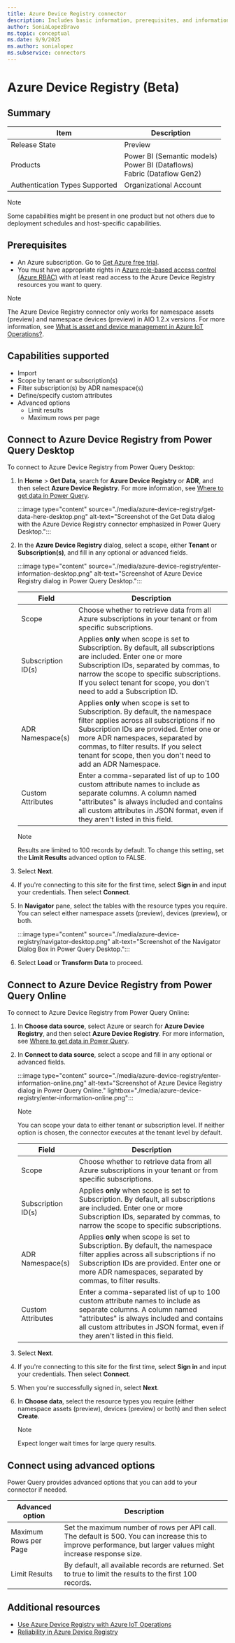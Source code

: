 ```yaml
---
title: Azure Device Registry connector
description: Includes basic information, prerequisites, and information on how to connect to Azure Device Registry from Power Query Desktop and Power Query Online.
author: SoniaLopezBravo
ms.topic: conceptual
ms.date: 9/9/2025
ms.author: sonialopez
ms.subservice: connectors
---
```


# Azure Device Registry (Beta)

## Summary

| Item | Description |
| ---- | ----------- |
| Release State | Preview|
| Products | Power BI (Semantic models)<br/>Power BI (Dataflows)<br/>Fabric (Dataflow Gen2) |
| Authentication Types Supported | Organizational Account |

> [!NOTE]
> Some capabilities might be present in one product but not others due to deployment schedules and host-specific capabilities.

## Prerequisites

* An Azure subscription. Go to [Get Azure free trial](https://azure.microsoft.com/pricing/free-trial/).
* You must have appropriate rights in [Azure role-based access control (Azure RBAC)](/azure/role-based-access-control/overview) with at least read access to the Azure Device Registry resources you want to query.

> [!NOTE]
> The Azure Device Registry connector only works for namespace assets (preview) and namespace devices (preview) in AIO 1.2.x versions. For more information, see [What is asset and device management in Azure IoT Operations?](/azure/iot-operations/discover-manage-assets/overview-manage-assets).

## Capabilities supported

* Import
* Scope by tenant or subscription(s)
* Filter subscription(s) by ADR namespace(s)
* Define/specify custom attributes
* Advanced options 
    * Limit results 
    * Maximum rows per page

## Connect to Azure Device Registry from Power Query Desktop

To connect to Azure Device Registry from Power Query Desktop: 

1. In **Home** > **Get Data**, search for **Azure Device Registry** or **ADR**, and then select **Azure Device Registry**. For more information, see [Where to get data in Power Query](../where-to-get-data.md).

   :::image type="content" source="./media/azure-device-registry/get-data-here-desktop.png" alt-text="Screenshot of the Get Data dialog with the Azure Device Registry connector emphasized in Power Query Desktop.":::

1. In the **Azure Device Registry** dialog, select a scope, either **Tenant** or **Subscription(s)**, and fill in any optional or advanced fields.

   :::image type="content" source="./media/azure-device-registry/enter-information-desktop.png" alt-text="Screenshot of Azure Device Registry dialog in Power Query Desktop.":::

    | Field | Description |
    | --- | --- |
    | Scope | Choose whether to retrieve data from all Azure subscriptions in your tenant or from specific subscriptions. |
    | Subscription ID(s) | Applies **only** when scope is set to Subscription. By default, all subscriptions are included. Enter one or more Subscription IDs, separated by commas, to narrow the scope to specific subscriptions. If you select tenant for scope, you don't need to add a Subscription ID.|
    | ADR Namespace(s) | Applies **only** when scope is set to Subscription. By default, the namespace filter applies across all subscriptions if no Subscription IDs are provided. Enter one or more ADR namespaces, separated by commas, to filter results. If you select tenant for scope, then you don't need to add an ADR Namespace.|
    | Custom Attributes | Enter a comma-separated list of up to 100 custom attribute names to include as separate columns. A column named "attributes" is always included and contains all custom attributes in JSON format, even if they aren't listed in this field. |

    > [!NOTE]
    > Results are limited to 100 records by default. To change this setting, set the **Limit Results** advanced option to FALSE.

1. Select **Next**.
1. If you're connecting to this site for the first time, select **Sign in** and input your credentials. Then select **Connect**.
1. In **Navigator** pane, select the tables with the resource types you require. You can select either namespace assets (preview), devices (preview), or both.

   :::image type="content" source="./media/azure-device-registry/navigator-desktop.png" alt-text="Screenshot of the Navigator Dialog Box in Power Query Desktop.":::

1. Select **Load** or **Transform Data** to proceed.

## Connect to Azure Device Registry from Power Query Online

To connect to Azure Device Registry from Power Query Online:

1. In **Choose data source**, select Azure or search for **Azure Device Registry**, and then select **Azure Device Registry**. For more information, see [Where to get data in Power Query](../where-to-get-data.md).
1. In **Connect to data source**, select a scope and fill in any optional or advanced fields.

   :::image type="content" source="./media/azure-device-registry/enter-information-online.png" alt-text="Screenshot of Azure Device Registry dialog in Power Query Online." lightbox="./media/azure-device-registry/enter-information-online.png":::

    > [!NOTE]
    > You can scope your data to either tenant or subscription level. If neither option is chosen, the connector executes at the tenant level by default.

    | Field | Description |
    | --- | --- |
    | Scope | Choose whether to retrieve data from all Azure subscriptions in your tenant or from specific subscriptions. |
    | Subscription ID(s) | Applies **only** when scope is set to Subscription. By default, all subscriptions are included. Enter one or more Subscription IDs, separated by commas, to narrow the scope to specific subscriptions.|
    | ADR Namespace(s) | Applies **only** when scope is set to Subscription. By default, the namespace filter applies across all subscriptions if no Subscription IDs are provided. Enter one or more ADR namespaces, separated by commas, to filter results.|
    | Custom Attributes | Enter a comma-separated list of up to 100 custom attribute names to include as separate columns. A column named "attributes" is always included and contains all custom attributes in JSON format, even if they aren't listed in this field. |

1. Select **Next**.
1. If you're connecting to this site for the first time, select **Sign in** and input your credentials. Then select **Connect**.
1. When you're successfully signed in, select **Next**.
1. In **Choose data**, select the resource types you require (either namespace assets (preview), devices (preview) or both) and then select **Create**.

    > [!NOTE]
    > Expect longer wait times for large query results.

## Connect using advanced options

Power Query provides advanced options that you can add to your connector if needed. 

| Advanced option | Description |
| --- | --- |
| Maximum Rows per Page | Set the maximum number of rows per API call. The default is 500. You can increase this to improve performance, but larger values might increase response size. |
| Limit Results | By default, all available records are returned. Set to true to limit the results to the first 100 records. |


## Additional resources

- [Use Azure Device Registry with Azure IoT Operations](/azure/iot-operations/deploy-iot-ops/howto-manage-update-uninstall#view-azure-device-registry)
- [Reliability in Azure Device Registry](/azure/reliability/reliability-device-registry)

